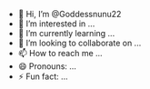 - 👋 Hi, I’m @Goddessnunu22
- 👀 I’m interested in ...
- 🌱 I’m currently learning ...
- 💞️ I’m looking to collaborate on ...
- 📫 How to reach me ...
- 😄 Pronouns: ...
- ⚡ Fun fact: ...

<!---
Goddessnunu22/Goddessnunu22 is a 0x111111111117dC0aa78b770fA6A738034120C302✨ special ✨ repository because its `README.md` (this file) appears on your GitHub profile.
You can click the Preview link to take a look at your changes.
--->
